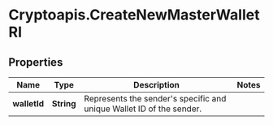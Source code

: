# Cryptoapis.CreateNewMasterWalletRI

## Properties

Name | Type | Description | Notes
------------ | ------------- | ------------- | -------------
**walletId** | **String** | Represents the sender&#39;s specific and unique Wallet ID of the sender. | 


